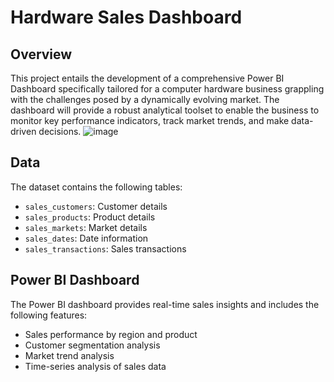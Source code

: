 # Hardware Sales Dashboard

## Overview

This project entails the development of a comprehensive Power BI Dashboard specifically tailored for a computer hardware business grappling with the challenges posed by a dynamically evolving market. The dashboard will provide a robust analytical toolset to enable the business to monitor key performance indicators, track market trends, and make data-driven decisions.
![image](https://github.com/Rahul-Patel321/Power-BI-Projects/assets/98198570/3a14f9b9-6513-4686-a27c-19a68ca701e8)


## Data

The dataset contains the following tables:

- `sales_customers`: Customer details
- `sales_products`: Product details
- `sales_markets`: Market details
- `sales_dates`: Date information
- `sales_transactions`: Sales transactions

## Power BI Dashboard

The Power BI dashboard provides real-time sales insights and includes the following features:
- Sales performance by region and product
- Customer segmentation analysis
- Market trend analysis
- Time-series analysis of sales data
